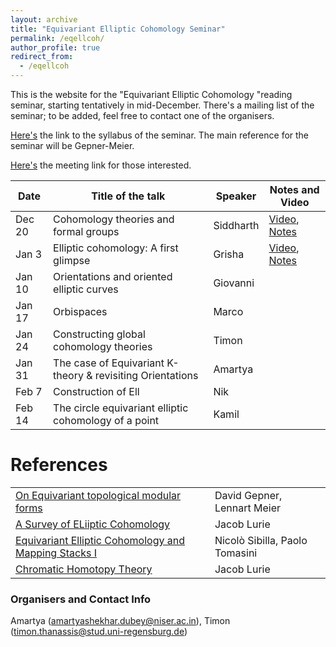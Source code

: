 ```yaml
---
layout: archive
title: "Equivariant Elliptic Cohomology Seminar"
permalink: /eqellcoh/
author_profile: true
redirect_from:
  - /eqellcoh
---
```




This is the website for the "Equivariant Elliptic Cohomology "reading seminar, starting tentatively in mid-December. There's a mailing list of the seminar; to be added, feel free to contact one of the organisers. 

[Here's](https://drive.google.com/file/d/1ZQuyfE6Uxnviye5kH0PMGYwGF-SLoOUX/view?usp=sharing) the link to the syllabus of the seminar. The main reference for the seminar will be Gepner-Meier.

[Here's](https://ucla.zoom.us/j/91967826941) the meeting link for those interested.


Date  | Title of the talk | Speaker | Notes and Video 
--- | --- | --- | --- 
Dec 20|Cohomology theories and formal groups|Siddharth|[Video](https://youtu.be/kYCI8yf2I8U), [Notes](https://drive.google.com/file/d/1cj8-npF8-R-H_2XljIfb9DstGJwAcu0u/view?usp=sharing)
Jan 3 |Elliptic cohomology: A first glimpse| Grisha| [Video](https://youtu.be/6MQgaYF6dM4), [Notes](https://drive.google.com/file/d/1z8wpSsTxp9vkhzLHHo7TgIaXZjnca4ti/view?usp=sharing)
Jan 10|Orientations and oriented elliptic curves| Giovanni|
Jan 17|Orbispaces|Marco|
Jan 24|Constructing global cohomology theories|Timon|
Jan 31|The case of Equivariant K-theory & revisiting Orientations|Amartya|
Feb 7|Construction of Ell|Nik|
Feb 14|The circle equivariant elliptic cohomology of a point|Kamil|
  

References
======

|   |  |
| ------------- | ------------- |
|[On Equivariant topological modular forms](https://arxiv.org/abs/2004.10254) | David Gepner, Lennart Meier| 
| [A Survey of ELiiptic Cohomology](https://people.math.harvard.edu/~lurie/papers/survey.pdf)  | Jacob Lurie  |
| [Equivariant Elliptic Cohomology and Mapping Stacks I](https://arxiv.org/abs/2303.10146) | Nicolò Sibilla, Paolo Tomasini |
| [Chromatic Homotopy Theory](https://people.math.harvard.edu/~lurie/252x.html) | Jacob Lurie |

### Organisers and Contact Info
Amartya \(amartyashekhar.dubey@niser.ac.in\), Timon \(timon.thanassis@stud.uni-regensburg.de\)
